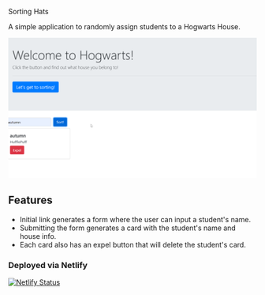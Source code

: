 Sorting Hats

A simple application to randomly assign students to a Hogwarts House. 

![](images1/2020-08-22%2013_25_46-Sorting%20Hats.png)

## Features

- Initial link generates a form where the user can input a student's name. 
- Submitting the form generates a card with the student's name and house info. 
- Each card also has an expel button that will delete the student's card. 

### Deployed via Netlify
[![Netlify Status](https://api.netlify.com/api/v1/badges/c9e6f72a-c85d-46f8-b0ae-47b0dc8a99c5/deploy-status)](https://app.netlify.com/sites/afoto2/deploys)

